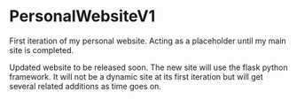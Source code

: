 # PersonalWebsiteV1
First iteration of my personal website. Acting as a placeholder until my main site is completed.

Updated website to be released soon. The new site will use the flask python framework. 
It will not be a dynamic site at its first iteration but will get several related additions as time goes on.
